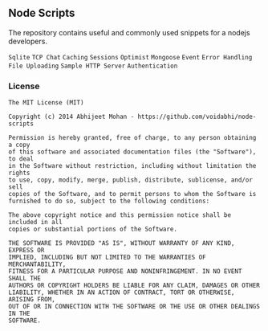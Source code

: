 ## Node Scripts

The repository contains useful and commonly used snippets for a nodejs developers.

`Sqlite` `TCP Chat` `Caching` `Sessions` `Optimist` `Mongoose` `Event` `Error Handling` `File Uploading` 
`Sample HTTP Server` `Authentication`


### License 

```
The MIT License (MIT)

Copyright (c) 2014 Abhijeet Mohan - https://github.com/voidabhi/node-scripts

Permission is hereby granted, free of charge, to any person obtaining a copy
of this software and associated documentation files (the "Software"), to deal
in the Software without restriction, including without limitation the rights
to use, copy, modify, merge, publish, distribute, sublicense, and/or sell
copies of the Software, and to permit persons to whom the Software is
furnished to do so, subject to the following conditions:

The above copyright notice and this permission notice shall be included in all
copies or substantial portions of the Software.

THE SOFTWARE IS PROVIDED "AS IS", WITHOUT WARRANTY OF ANY KIND, EXPRESS OR
IMPLIED, INCLUDING BUT NOT LIMITED TO THE WARRANTIES OF MERCHANTABILITY,
FITNESS FOR A PARTICULAR PURPOSE AND NONINFRINGEMENT. IN NO EVENT SHALL THE
AUTHORS OR COPYRIGHT HOLDERS BE LIABLE FOR ANY CLAIM, DAMAGES OR OTHER
LIABILITY, WHETHER IN AN ACTION OF CONTRACT, TORT OR OTHERWISE, ARISING FROM,
OUT OF OR IN CONNECTION WITH THE SOFTWARE OR THE USE OR OTHER DEALINGS IN THE
SOFTWARE.
```
